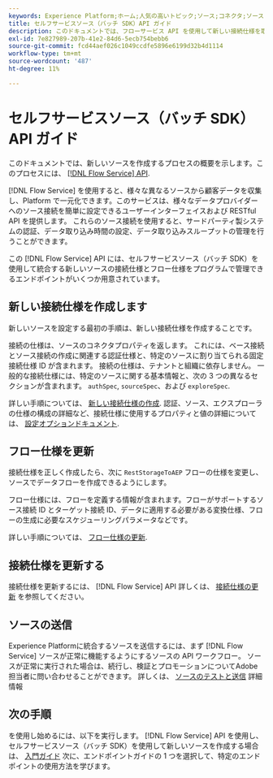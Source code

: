 ```yaml
---
keywords: Experience Platform;ホーム;人気の高いトピック;ソース;コネクタ;ソースコネクタ;ソース sdk;SDK;SDK
title: セルフサービスソース（バッチ SDK）API ガイド
description: このドキュメントでは、フローサービス API を使用して新しい接続仕様を取得、書き込み、送信する手順など、新しいソースの作成プロセスの概要を説明します。
exl-id: 7e827989-207b-41e2-84d6-5ecb754bebb6
source-git-commit: fcd44aef026c1049ccdfe5896e6199d32b4d1114
workflow-type: tm+mt
source-wordcount: '487'
ht-degree: 11%

---
```


# セルフサービスソース（バッチ SDK）API ガイド

このドキュメントでは、新しいソースを作成するプロセスの概要を示します。このプロセスには、 [[!DNL Flow Service] API](https://www.adobe.io/experience-platform-apis/references/flow-service/).

[!DNL Flow Service] を使用すると、様々な異なるソースから顧客データを収集し、Platform で一元化できます。このサービスは、様々なデータプロバイダーへのソース接続を簡単に設定できるユーザーインターフェイスおよび RESTful API を提供します。 これらのソース接続を使用すると、サードパーティ製システムの認証、データ取り込み時間の設定、データ取り込みスループットの管理を行うことができます。

この [!DNL Flow Service] API には、セルフサービスソース（バッチ SDK）を使用して統合する新しいソースの接続仕様とフロー仕様をプログラムで管理できるエンドポイントがいくつか用意されています。

## 新しい接続仕様を作成します

新しいソースを設定する最初の手順は、新しい接続仕様を作成することです。

接続の仕様は、ソースのコネクタプロパティを返します。 これには、ベース接続とソース接続の作成に関連する認証仕様と、特定のソースに割り当てられる固定接続仕様 ID が含まれます。 接続の仕様は、テナントと組織に依存しません。 一般的な接続仕様には、特定のソースに関する基本情報と、次の 3 つの異なるセクションが含まれます。 `authSpec`, `sourceSpec`、および `exploreSpec`.

詳しい手順については、 [新しい接続仕様の作成](./create.md). 認証、ソース、エクスプローラの仕様の構成の詳細など、接続仕様に使用するプロパティと値の詳細については、 [設定オプションドキュメント](../config/config.md).

## フロー仕様を更新

接続仕様を正しく作成したら、次に `RestStorageToAEP` フローの仕様を変更し、ソースでデータフローを作成できるようにします。

フロー仕様には、フローを定義する情報が含まれます。フローがサポートするソース接続 ID とターゲット接続 ID、データに適用する必要がある変換仕様、フローの生成に必要なスケジューリングパラメータなどです。

詳しい手順については、 [フロー仕様の更新](./update-flow-specs.md).

## 接続仕様を更新する

接続仕様を更新するには、 [!DNL Flow Service] API 詳しくは、 [接続仕様の更新](./update-connection-specs.md) を参照してください。

## ソースの送信

Experience Platformに統合するソースを送信するには、まず [!DNL Flow Service] ソースが正常に機能するようにするソースの API ワークフロー。 ソースが正常に実行された場合は、続行し、検証とプロモーションについてAdobe担当者に問い合わせることができます。 詳しくは、 [ソースのテストと送信](./submit.md) 詳細情報

## 次の手順

を使用し始めるには、以下を実行します。 [!DNL Flow Service] API を使用し、セルフサービスソース（バッチ SDK）を使用して新しいソースを作成する場合は、 [入門ガイド](./getting-started.md) 次に、エンドポイントガイドの 1 つを選択して、特定のエンドポイントの使用方法を学びます。

